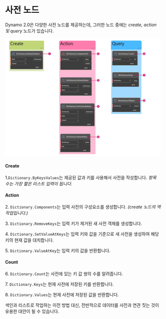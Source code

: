 # 사전 노드

Dynamo 2.0은 다양한 사전 노드를 제공하는데, 그러한 노드 중에는 _create, action 및 query_ 노드가 있습니다.

![](../images/5-5/2/dictionarynodes-nodes.jpg)

#### Create

1\.`Dictionary.ByKeysValues`는 제공된 값과 키를 사용해서 사전을 작성합니다. _항목 수는 가장 짧은 리스트 입력이 됩니다._

#### Action

2\. `Dictionary.Components`는 입력 사전의 구성요소를 생성합니다. _(create 노드의 역 작업입니다.)_

3\. `Dictionary.RemoveKeys`는 입력 키가 제거된 새 사전 객체를 생성합니다.

4\. `Dictionary.SetValueAtKeys`는 입력 키와 값을 기준으로 새 사전을 생성하여 해당 키의 현재 값을 대치합니다.

5\. `Dictionary.ValueAtKey`는 입력 키의 값을 반환합니다.

#### Count

6\. `Dictionary.Count`는 사전에 있는 키 값 쌍의 수를 알려줍니다.

7\. `Dictionary.Keys`는 현재 사전에 저장된 키를 반환합니다.

8\. `Dictionary.Values`는 현재 사전에 저장된 값을 반환합니다.

색인과 리스트로 작업하는 이전 방법 대신, 전반적으로 데이터를 사전과 연관 짓는 것이 유용한 대안이 될 수 있습니다.
